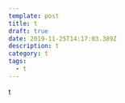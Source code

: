 ```yaml
---
template: post
title: t
draft: true
date: 2019-11-25T14:17:03.389Z
description: t
category: t
tags:
  - t
---
```

t
